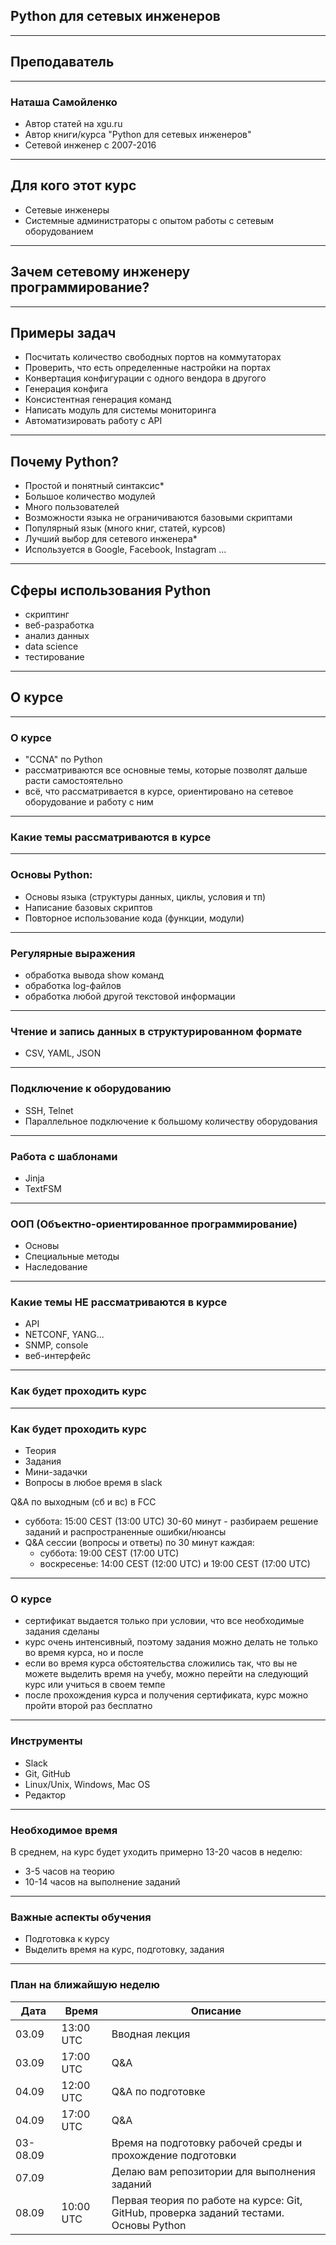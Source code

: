 ## Python для сетевых инженеров


---
## Преподаватель

---

### Наташа Самойленко

* Автор статей на xgu.ru
* Автор книги/курса "Python для сетевых инженеров"
* Сетевой инженер с 2007-2016

---
## Для кого этот курс

* Сетевые инженеры
* Системные администраторы с опытом работы с сетевым оборудованием

---
## Зачем сетевому инженеру программирование?

---
## Примеры задач

* Посчитать количество свободных портов на коммутаторах
* Проверить, что есть определенные настройки на портах
* Конвертация конфигурации с одного вендора в другого
* Генерация конфига
* Консистентная генерация команд
* Написать модуль для системы мониторинга
* Автоматизировать работу с API

---
## Почему Python?

* Простой и понятный синтаксис*
* Большое количество модулей
* Много пользователей
* Возможности языка не ограничиваются базовыми скриптами
* Популярный язык (много книг, статей, курсов)
* Лучший выбор для сетевого инженера*
* Используется в Google, Facebook, Instagram ...

---
## Сферы использования Python

* скриптинг
* веб-разработка
* анализ данных
* data science
* тестирование

---

## О курсе

---

### О курсе

* "CCNA" по Python
* рассматриваются все основные темы, которые позволят дальше расти самостоятельно
* всё, что рассматривается в курсе, ориентировано на сетевое оборудование и работу с ним


---
### Какие темы рассматриваются в курсе

---

### Основы Python:

* Основы языка (структуры данных, циклы, условия и тп)
* Написание базовых скриптов
* Повторное использование кода (функции, модули)

---
### Регулярные выражения

* обработка вывода show команд
* обработка log-файлов
* обработка любой другой текстовой информации

---
### Чтение и запись данных в структурированном формате

* CSV, YAML, JSON

---
### Подключение к оборудованию

* SSH, Telnet
* Параллельное подключение к большому количеству оборудования

---
### Работа с шаблонами

* Jinja
* TextFSM

---
### ООП (Объектно-ориентированное программирование)

* Основы
* Специальные методы
* Наследование

---
### Какие темы НЕ рассматриваются в курсе

* API
* NETCONF, YANG...
* SNMP, console
* веб-интерфейс


---
### Как будет проходить курс

---
### Как будет проходить курс

* Теория
* Задания
* Мини-задачки
* Вопросы в любое время в slack

Q&A по выходным (сб и вс) в FCC

* суббота: 15:00 CEST (13:00 UTC) 30-60 минут - разбираем решение заданий и распространенные ошибки/нюансы
* Q&A сессии (вопросы и ответы) по 30 минут каждая:
  * суббота: 19:00 CEST (17:00 UTC)
  * воскресенье: 14:00 CEST (12:00 UTC) и 19:00 CEST (17:00 UTC)


---
### О курсе

* сертификат выдается только при условии, что все необходимые задания сделаны
* курс очень интенсивный, поэтому задания можно делать не только во время курса, но и после
* если во время курса обстоятельства сложились так, что вы не можете выделить время на учебу, можно перейти на следующий курс или учиться в своем темпе
* после прохождения курса и получения сертификата, курс можно пройти второй раз бесплатно

---
### Инструменты

* Slack
* Git, GitHub
* Linux/Unix, Windows, Mac OS
* Редактор

---
### Необходимое время

В среднем, на курс будет уходить примерно 13-20 часов в неделю:

* 3-5 часов на теорию
* 10-14 часов на выполнение заданий

---
### Важные аспекты обучения

* Подготовка к курсу
* Выделить время на курс, подготовку, задания

---

### План на ближайшую неделю


| Дата     | Время     | Описание |
|----------|-----------|-------------------------------|
| 03.09    | 13:00 UTC | Вводная лекция                                                                         |
| 03.09    | 17:00 UTC | Q&A                                                                                    |
| 04.09    | 12:00 UTC | Q&A по подготовке                                                                      |
| 04.09    | 17:00 UTC | Q&A                                                                                    |
| 03-08.09 |           | Время на подготовку рабочей среды и прохождение подготовки                             |
| 07.09    |           | Делаю вам репозитории для выполнения заданий                                           |
| 08.09    | 10:00 UTC | Первая теория по работе на курсе: Git, GitHub, проверка заданий тестами. Основы Python |
